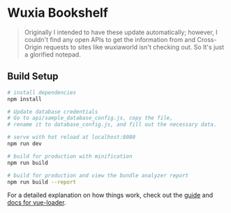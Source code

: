 # Wuxia Bookshelf

> Originally I intended to have these update automatically; however, I couldn't find any open APIs to get the information from
> and Cross-Origin requests to sites like wuxiaworld isn't checking out. So It's just a glorified notepad.

## Build Setup

``` bash
# install dependencies
npm install

# Update database credentials
# Go to api/sample_database_config.js, copy the file, 
# rename it to database_config.js, and fill out the necessary data.

# serve with hot reload at localhost:8080
npm run dev

# build for production with minification
npm run build

# build for production and view the bundle analyzer report
npm run build --report
```

For a detailed explanation on how things work, check out the [guide](http://vuejs-templates.github.io/webpack/) and [docs for vue-loader](http://vuejs.github.io/vue-loader).
